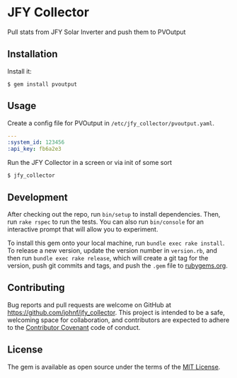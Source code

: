 # JFY Collector

Pull stats from JFY Solar Inverter and push them to PVOutput

## Installation

Install it:

    $ gem install pvoutput

## Usage

Create a config file for PVOutput in ```/etc/jfy_collector/pvoutput.yaml```.

``` yaml
---
:system_id: 123456
:api_key: fb6a2e3
```

Run the JFY Collector in a screen or via init of some sort

    $ jfy_collector

## Development

After checking out the repo, run `bin/setup` to install dependencies. Then, run `rake rspec` to run the tests. You can also run `bin/console` for an interactive prompt that will allow you to experiment.

To install this gem onto your local machine, run `bundle exec rake install`. To release a new version, update the version number in `version.rb`, and then run `bundle exec rake release`, which will create a git tag for the version, push git commits and tags, and push the `.gem` file to [rubygems.org](https://rubygems.org).

## Contributing

Bug reports and pull requests are welcome on GitHub at https://github.com/johnf/jfy_collector. This project is intended to be a safe, welcoming space for collaboration, and contributors are expected to adhere to the [Contributor Covenant](contributor-covenant.org) code of conduct.


## License

The gem is available as open source under the terms of the [MIT License](http://opensource.org/licenses/MIT).

